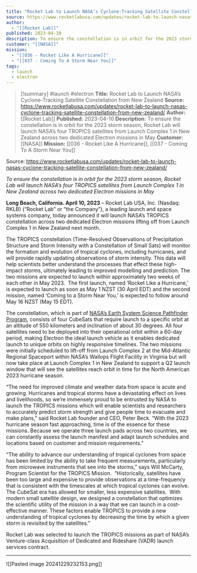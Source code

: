 ```yaml
---
title: "Rocket Lab to Launch NASA’s Cyclone-Tracking Satellite Constellation from New Zealand "
source: https://www.rocketlabusa.com/updates/rocket-lab-to-launch-nasas-cyclone-tracking-satellite-constellation-from-new-zealand/
author:
  - "[[Rocket Lab]]"
published: 2023-04-10
description: To ensure the constellation is in orbit for the 2023 storm season, Rocket Lab will launch NASA’s four TROPICS satellites from Launch Complex 1 in New Zealand across two dedicated Electron missions in May
customer: "[[NASA]]"
mission:
  - "[[036 - Rocket Like A Hurricane]]"
  - "[[037 - Coming To A Storm Near You]]"
tags:
  - launch
  - electron
---
```

>[!summary]
#launch #electron
**Title:** Rocket Lab to Launch NASA’s Cyclone-Tracking Satellite Constellation from New Zealand 
**Source:** https://www.rocketlabusa.com/updates/rocket-lab-to-launch-nasas-cyclone-tracking-satellite-constellation-from-new-zealand/
**Author:** [[Rocket Lab]]
**Published:** 2023-04-10
**Description:** To ensure the constellation is in orbit for the 2023 storm season, Rocket Lab will launch NASA’s four TROPICS satellites from Launch Complex 1 in New Zealand across two dedicated Electron missions in May
**Customer:** [[NASA]]
**Mission:** [[036 - Rocket Like A Hurricane]], [[037 - Coming To A Storm Near You]]

Source: https://www.rocketlabusa.com/updates/rocket-lab-to-launch-nasas-cyclone-tracking-satellite-constellation-from-new-zealand/

*To ensure the constellation is in orbit for the 2023 storm season, Rocket Lab will launch NASA’s four TROPICS satellites from Launch Complex 1 in New Zealand across two dedicated Electron missions in May* 

**Long Beach, California. April 10, 2023** – Rocket Lab USA, Inc. (Nasdaq: RKLB) (“Rocket Lab” or “the Company”), a leading launch and space systems company, today announced it will launch NASA’s TROPICS constellation across two dedicated Electron missions lifting off from Launch Complex 1 in New Zealand next month. 

The TROPICS constellation (Time-Resolved Observations of Precipitation Structure and Storm Intensity with a Constellation of Small Sats) will monitor the formation and evolution of tropical cyclones, including hurricanes, and will provide rapidly updating observations of storm intensity. This data will help scientists better understand the processes that effect these high-impact storms, ultimately leading to improved modelling and prediction. The two missions are expected to launch within approximately two weeks of each other in May 2023.  The first launch, named ‘Rocket Like a Hurricane,’ is expected to launch as soon as May 1 NZST (30 April EDT) and the second mission, named ‘Coming to a Storm Near You,’ is expected to follow around May 16 NZST (May 15 EDT).  

The constellation, which is part of [NASA’s Earth System Science Pathfinder Program](https://essp.nasa.gov/about-us/), consists of four CubeSats that require launch to a specific orbit at an altitude of 550 kilometers and inclination of about 30 degrees. All four satellites need to be deployed into their operational orbit within a 60-day period, making Electron the ideal launch vehicle as it enables dedicated launch to unique orbits on highly responsive timelines. The two missions were initially scheduled to lift-off from Launch Complex 2 at the Mid-Atlantic Regional Spaceport within NASA’s Wallops Flight Facility in Virginia but will now take place at Launch Complex 1 in New Zealand to support a Q2 launch window that will see the satellites reach orbit in time for the North American 2023 hurricane season.  

“The need for improved climate and weather data from space is acute and growing. Hurricanes and tropical storms have a devastating effect on lives and livelihoods, so we’re immensely proud to be entrusted by NASA to launch the TROPICS missions which will enable scientists and researchers to accurately predict storm strength and give people time to evacuate and make plans,” said Rocket Lab founder and CEO, Peter Beck. “With the 2023 hurricane season fast approaching, time is of the essence for these missions. Because we operate three launch pads across two countries, we can constantly assess the launch manifest and adapt launch schedules and locations based on customer and mission requirements.”  

“The ability to advance our understanding of tropical cyclones from space has been limited by the ability to take frequent measurements, particularly from microwave instruments that see into the storms,” says Will McCarty, Program Scientist for the TROPICS Mission.  “Historically, satellites have been too large and expensive to provide observations at a time-frequency that is consistent with the timescales at which tropical cyclones can evolve.  The CubeSat era has allowed for smaller, less expensive satellites.  With modern small satellite design, we designed a constellation that optimizes the scientific utility of the mission in a way that we can launch in a cost-effective manner. These factors enable TROPICS to provide a new understanding of tropical cyclones by decreasing the time by which a given storm is revisited by the satellites.” 

Rocket Lab was selected to launch the TROPICS missions as part of NASA’s Venture-class Acquisition of Dedicated and Rideshare (VADR) launch services contract.   

---

![[Pasted image 20241229232153.png]]